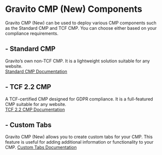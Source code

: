 # Gravito CMP (New) Components

Gravito CMP (New) can be used to deploy various CMP components such as the Standard CMP and TCF CMP. You can choose either based on your compliance requirements.

## - Standard CMP  
Gravito’s own non-TCF  CMP. It is a lightweight solution suitable for any website.  
[Standard CMP Documentation](./Components/StandardCMP/gravito_cmp.md)

## - TCF 2.2 CMP  
A TCF-certified CMP designed for GDPR compliance. It is a full-featured CMP suitable for any website.  
[TCF 2.2 CMP Documentation](./Components/TCFCMP/tcf_cmp.md)

## - Custom Tabs
Gravito CMP (New) allows you to create custom tabs for your CMP. This feature is useful for adding additional information or functionality to your CMP.
[Custom Tabs Documentation](./Components/custom_tabs.md)